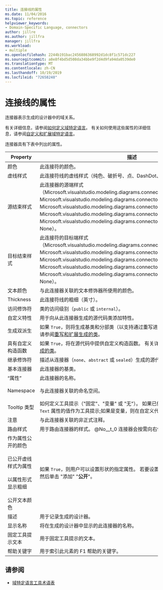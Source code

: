 ```yaml
---
title: 连接线的属性
ms.date: 11/04/2016
ms.topic: reference
helpviewer_keywords:
- Domain-Specific Language, connectors
author: jillre
ms.author: jillfra
manager: jillfra
ms.workload:
- multiple
ms.openlocfilehash: 2244b191bac2456886368992d1dc8f1c571dc227
ms.sourcegitcommit: a8e8f4bd5d508da34bbe9f2d4d9fa94da0539de0
ms.translationtype: MT
ms.contentlocale: zh-CN
ms.lasthandoff: 10/19/2019
ms.locfileid: "72658248"
---
```

# <a name="properties-of-connectors"></a>连接线的属性
连接器表示生成的设计器中的域关系。

 有关详细信息，请参阅[如何定义域特定语言](../modeling/how-to-define-a-domain-specific-language.md)。 有关如何使用这些属性的详细信息，请参阅[自定义和扩展域特定语言](../modeling/customizing-and-extending-a-domain-specific-language.md)。

 连接器具有下表中列出的属性。

|Property|描述|Default|
|-|-|-|
|颜色|此连接符的颜色。|黑色|
|虚线样式|此连接符线的虚线样式（纯色、破折号、点、DashDot、DashDotDot 或 Custom）。|单色|
|源结束样式|此连接器的源端样式（Microsoft.visualstudio.modeling.diagrams.connectorarrowstyle.hollowarrow、Microsoft.visualstudio.modeling.diagrams.connectorarrowstyle.emptyarrow、Microsoft.visualstudio.modeling.diagrams.connectorarrowstyle.filledarrow、Microsoft.visualstudio.modeling.diagrams.connectorarrowstyle.emptydiamond、Microsoft.visualstudio.modeling.diagrams.connectorarrowstyle.filleddiamond 或 None）。|None|
|目标结束样式|此连接符的目标端样式（Microsoft.visualstudio.modeling.diagrams.connectorarrowstyle.hollowarrow、Microsoft.visualstudio.modeling.diagrams.connectorarrowstyle.emptyarrow、Microsoft.visualstudio.modeling.diagrams.connectorarrowstyle.filledarrow、Microsoft.visualstudio.modeling.diagrams.connectorarrowstyle.emptydiamond、Microsoft.visualstudio.modeling.diagrams.connectorarrowstyle.filleddiamond 或 None）。|None|
|文本颜色|与此连接器关联的文本修饰器所使用的颜色。|黑色|
|Thickness|此连接符线的粗细（英寸）。|0.03125|
|访问修饰符|类的访问级别（`public` 或 `internal`）。|Public|
|自定义特性|用于向从此连接器生成的源代码类添加特性。|\<none>|
|生成双派生|如果 `True`，则将生成基类和分部类（以支持通过重写进行自定义）。 有关详细信息，请参阅[重写和扩展生成的类](../modeling/overriding-and-extending-the-generated-classes.md)。|False|
|具有自定义构造函数|如果 `True`，将在源代码中提供自定义构造函数。 有关详细信息，请参阅[重写和扩展生成的类](../modeling/overriding-and-extending-the-generated-classes.md)。|False|
|继承修饰符|描述从连接器（`none`、`abstract` 或 `sealed`）生成的源代码类的继承类型。|无|
|基本连接器|此连接器的基类。|(无)|
|“属性”|此连接器的名称。|当前名称|
|Namespace|与此连接器关联的命名空间。|当前命名空间|
|Tooltip 类型|如何定义工具提示（"固定"、"变量" 或 "无"）。 如果已修复，则使用 `Fixed Tooltip Text` 属性的值作为工具提示;如果是变量，则在自定义代码中定义工具提示。|\<none>|
|注意|与此连接器关联的非正式注释。|\<none>|
|路由样式|用于路由连接器的样式。 @No__t_0 连接器会按需向右倾斜;不 `Straight` 连接器。|折线|
|作为属性公开的颜色<br /><br /> 已公开虚线样式为属性<br /><br /> 以属性形式显示粗细<br /><br /> 公开文本颜色|如果 `True`，则用户可以设置形状的指定属性。 若要设置此项，请右键单击形状定义，然后单击 "添加" "**公开**"。|False|
|描述|用于记录生成的设计器。|\<none>|
|显示名称|将在生成的设计器中显示的此连接器的名称。|\<none>|
|固定工具提示文本|用于固定工具提示的文本。|\<none>|
|帮助关键字|用于索引此元素的 F1 帮助的关键字。|\<none>|

## <a name="see-also"></a>请参阅

- [域特定语言工具术语表](https://msdn.microsoft.com/ca5e84cb-a315-465c-be24-76aa3df276aa)